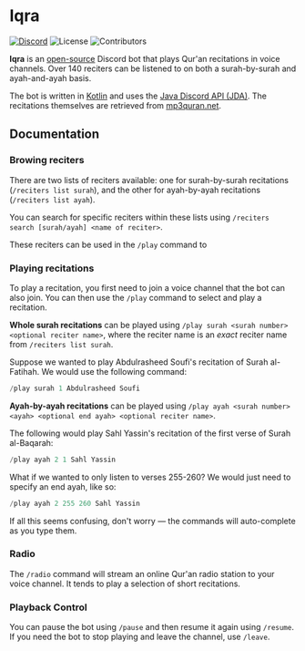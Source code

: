 # Iqra

[![Discord](https://img.shields.io/discord/610613297452023837?label=Support%20Server)](https://discord.gg/Ud3MHJR)
![License](https://img.shields.io/github/license/galacticwarrior9/Iqra)
![Contributors](https://img.shields.io/github/contributors/galacticwarrior9/Iqra)


**Iqra** is an [open-source](https://github.com/galacticwarrior9/Iqra) Discord bot that plays Qur'an recitations in voice channels. Over 140
reciters can be listened to on both a surah-by-surah and ayah-and-ayah basis. 

The bot is written in [Kotlin](https://kotlinlang.org/docs/home.html) and uses the [Java Discord API (JDA)](https://github.com/DV8FromTheWorld/JDA).
The recitations themselves are retrieved from [mp3quran.net](https://mp3quran.net).

## Documentation


### Browing reciters

There are two lists of reciters available: one for surah-by-surah recitations (`/reciters list surah`), and the other for ayah-by-ayah recitations (`/reciters list ayah`).

You can search for specific reciters within these lists using `/reciters search [surah/ayah] <name of reciter>`.

These reciters can be used in the `/play` command to 


### Playing recitations


To play a recitation, you first need to join a voice channel that the bot can also join. You can then use the `/play`
command to select and play a recitation.

**Whole surah recitations** can be played using `/play surah <surah number> <optional reciter name>`, where the reciter name
is an *exact* reciter name from `/reciters list surah`. 

Suppose we wanted to play Abdulrasheed Soufi's recitation of Surah al-Fatihah. We would use the following command:

```kotlin
/play surah 1 Abdulrasheed Soufi
```

**Ayah-by-ayah recitations** can be played using `/play ayah <surah number> <ayah> <optional end ayah> <optional reciter name>`.

The following would play Sahl Yassin's recitation of the first verse of Surah al-Baqarah:

```kotlin
/play ayah 2 1 Sahl Yassin
```

What if we wanted to only listen to verses 255-260? We would just need to specify an end ayah, like so:

```kotlin
/play ayah 2 255 260 Sahl Yassin
```

If all this seems confusing, don't worry — the commands will auto-complete as you type them. 


### Radio

The `/radio` command will stream an online Qur'an radio station to your voice channel. It tends to play a selection of 
short recitations.

### Playback Control


You can pause the bot using `/pause` and then resume it again using `/resume`. If you need the bot to stop playing and 
leave the channel, use `/leave`.